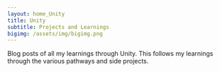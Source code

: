 ```yaml
---
layout: home_Unity
title: Unity
subtitle: Projects and Learnings
bigimg: /assets/img/bigimg.png
---
```


Blog posts of all my learnings through Unity. This follows my learnings through the various pathways and side projects. 